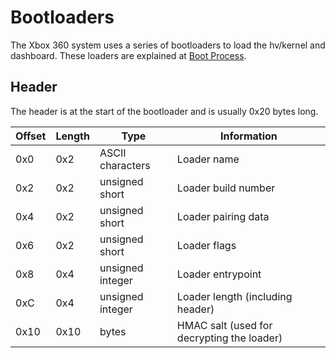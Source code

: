 # Bootloaders

The Xbox 360 system uses a series of bootloaders to load the hv/kernel
and dashboard. These loaders are explained at [Boot Process](../Boot_Process).

## Header

The header is at the start of the bootloader and is usually 0x20 bytes
long.

| Offset | Length | Type             | Information                                |
| ------ | ------ | ---------------- | ------------------------------------------ |
| 0x0    | 0x2    | ASCII characters | Loader name                                |
| 0x2    | 0x2    | unsigned short   | Loader build number                        |
| 0x4    | 0x2    | unsigned short   | Loader pairing data                        |
| 0x6    | 0x2    | unsigned short   | Loader flags                               |
| 0x8    | 0x4    | unsigned integer | Loader entrypoint                          |
| 0xC    | 0x4    | unsigned integer | Loader length (including header)           |
| 0x10   | 0x10   | bytes            | HMAC salt (used for decrypting the loader) |